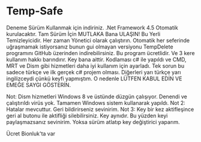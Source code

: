 # Temp-Safe

Deneme Sürüm Kullanmak için indiriniz. .Net Framework 4.5 Otomatik kurulacaktır. Tam Sürüm İçin MUTLAKA Bana ULAŞIN! Bu Yerli Temizleyicidir. Her zaman Yönetici olarak çalıştırın. Otomatik her seferinde uğraşmamak istiyorsanız bunun gui olmayan versiyonu TempDelete programını GitHub üzerinden indirebilirsiniz. Bu program ücretlidir. Ve 3 kere kullanım hakkı barındırır. Key bana aittir. Kodlaması c# ile yapıldı ve CMD, MRT ve Dism gibi hizmetleri daha iyi kullanım için ayarladı. Tek sorun bu sadece türkçe ve ilk gerçek c# projem olması. Diğerleri yarı türkçe yarı ingilizceydi çünkü keyfi yapmıştım. O nedenle LÜTFEN KABUL EDİN VE EMEĞE SAYGI GÖSTERİN.

Not: Dism hizmetleri Windows 8 ve üstünde düzgün çalışıyor. Denendi ve çalıştırıldı virüs yok. Tamamen Windows sistem kullanarak yapıldı. 
Not 2: Hatalar mevcuttur. Geri bildirirseniz sevinirim.
Not 3: Key bir kez aktifleşince geri al butonu ile aktifliği silebilirsiniz. Key aynıdır. Bu yüzden keyi paylaşmazsanız sevinirim. Yoksa sürüm atlatıp key değiştirici yaparım.

Ücret Bionluk'ta var
